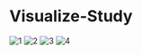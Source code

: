 # Visualize-Study
![1](https://user-images.githubusercontent.com/100403464/197342696-b6ce9caa-702f-4fa4-9da2-1b664e15e5c9.png)
![2](https://user-images.githubusercontent.com/100403464/197342698-5cb2498e-be56-4bcb-b4e1-e80fd64c53b7.png)
![3](https://user-images.githubusercontent.com/100403464/197342701-1a281abc-577e-416a-9330-9fb8f4126ad7.png)
![4](https://user-images.githubusercontent.com/100403464/197342705-987c783a-dfe7-4257-b018-5020bd2af989.png)
